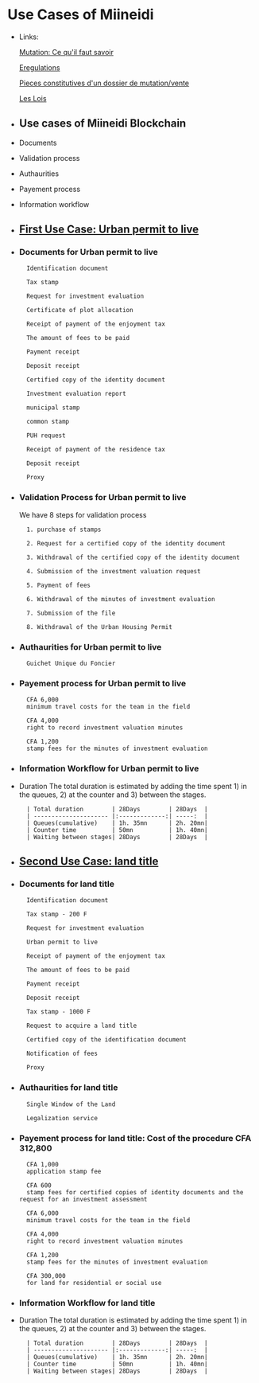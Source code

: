 # Use Cases of Miineidi

* Links:

    [Mutation: Ce qu'il faut savoir](https://www.burkina24.com/2016/01/21/droits-de-mutations-des-terrains-dhabitation-ce-quil-faut-savoir/)

    [Eregulations](https://burkinafaso.eregulations.org)

    [Pieces constitutives d'un dossier de mutation/vente](http://infosfiscalesbf.over-blog.com/2016/03/pieces-constitutives-d-un-dossier-de-mutation-vente.html)

    [Les Lois](http://extwprlegs1.fao.org/docs/pdf/bkf139639.pdf)

* ## Use cases of Miineidi Blockchain

* Documents

* Validation process

* Authaurities

* Payement process

* Information workflow

* ## [First Use Case: Urban permit to live](https://burkinafaso.eregulations.org/procedure/82/27?l=fr)

* ### Documents for Urban permit to live

        Identification document

        Tax stamp

        Request for investment evaluation

        Certificate of plot allocation

        Receipt of payment of the enjoyment tax

        The amount of fees to be paid

        Payment receipt

        Deposit receipt

        Certified copy of the identity document

        Investment evaluation report

        municipal stamp

        common stamp

        PUH request

        Receipt of payment of the residence tax

        Deposit receipt

        Proxy

* ### Validation Process for Urban permit to live

    We have 8 steps for validation process

        1. purchase of stamps

        2. Request for a certified copy of the identity document

        3. Withdrawal of the certified copy of the identity document

        4. Submission of the investment valuation request

        5. Payment of fees

        6. Withdrawal of the minutes of investment evaluation

        7. Submission of the file

        8. Withdrawal of the Urban Housing Permit

* ### Authaurities for Urban permit to live

        Guichet Unique du Foncier

* ### Payement process for Urban permit to live

        CFA 6,000
        minimum travel costs for the team in the field

        CFA 4,000
        right to record investment valuation minutes

        CFA 1,200
        stamp fees for the minutes of investment evaluation

* ### Information Workflow for Urban permit to live

* Duration
    The total duration is estimated by adding the time spent 1) in the queues, 2) at the counter and 3) between the stages.

        | Total duration        | 28Days        | 28Days  |
        | --------------------- |:-------------:| -----:  |
        | Queues(cumulative)    | 1h. 35mn      | 2h. 20mn|
        | Counter time          | 50mn          | 1h. 40mn|
        | Waiting between stages| 28Days        | 28Days  |

* ## [Second Use Case: land title](https://burkinafaso.eregulations.org/procedure/83/25?l=fr)

* ### Documents for land title

        Identification document

        Tax stamp - 200 F

        Request for investment evaluation

        Urban permit to live

        Receipt of payment of the enjoyment tax

        The amount of fees to be paid

        Payment receipt

        Deposit receipt

        Tax stamp - 1000 F

        Request to acquire a land title

        Certified copy of the identification document

        Notification of fees

        Proxy

* ### Authaurities for land title

        Single Window of the Land

        Legalization service

* ### Payement process for land title: Cost of the procedure CFA 312,800

        CFA 1,000
        application stamp fee

        CFA 600
        stamp fees for certified copies of identity documents and the request for an investment assessment

        CFA 6,000
        minimum travel costs for the team in the field

        CFA 4,000
        right to record investment valuation minutes

        CFA 1,200
        stamp fees for the minutes of investment evaluation

        CFA 300,000
        for land for residential or social use

* ### Information Workflow for land title

* Duration
    The total duration is estimated by adding the time spent 1) in the queues, 2) at the counter and 3) between the stages.

        | Total duration        | 28Days        | 28Days  |
        | --------------------- |:-------------:| -----:  |
        | Queues(cumulative)    | 1h. 35mn      | 2h. 20mn|
        | Counter time          | 50mn          | 1h. 40mn|
        | Waiting between stages| 28Days        | 28Days  |
